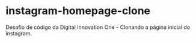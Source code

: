 # instagram-homepage-clone
Desafio de código da Digital Innovation One - Clonando a página inicial do instagram.
